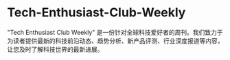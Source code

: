 # Tech-Enthusiast-Club-Weekly
"Tech Enthusiast Club Weekly" 是一份针对全球科技爱好者的周刊。我们致力于为读者提供最新的科技前沿动态、趋势分析、新产品评测、行业深度报道等内容，让您及时了解科技世界的最新进展。
